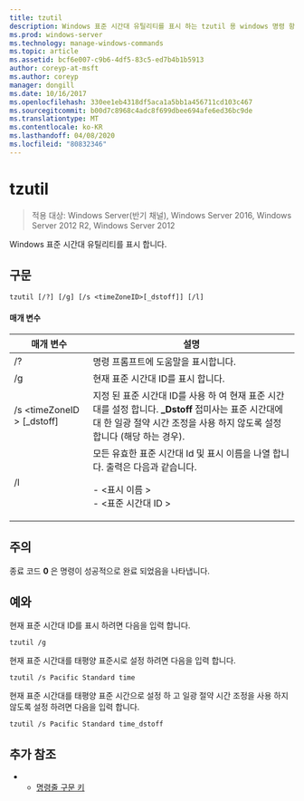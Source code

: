 ```yaml
---
title: tzutil
description: Windows 표준 시간대 유틸리티를 표시 하는 tzutil 용 windows 명령 항목입니다.
ms.prod: windows-server
ms.technology: manage-windows-commands
ms.topic: article
ms.assetid: bcf6e007-c9b6-4df5-83c5-ed7b4b1b5913
author: coreyp-at-msft
ms.author: coreyp
manager: dongill
ms.date: 10/16/2017
ms.openlocfilehash: 330ee1eb4318df5aca1a5bb1a456711cd103c467
ms.sourcegitcommit: b00d7c8968c4adc8f699dbee694afe6ed36bc9de
ms.translationtype: MT
ms.contentlocale: ko-KR
ms.lasthandoff: 04/08/2020
ms.locfileid: "80832346"
---
```

# <a name="tzutil"></a>tzutil

>적용 대상: Windows Server(반기 채널), Windows Server 2016, Windows Server 2012 R2, Windows Server 2012

Windows 표준 시간대 유틸리티를 표시 합니다. 

## <a name="syntax"></a>구문
```
tzutil [/?] [/g] [/s <timeZoneID>[_dstoff]] [/l]
```
#### <a name="parameters"></a>매개 변수
|매개 변수|설명|
|-------|--------|
|/?|명령 프롬프트에 도움말을 표시합니다.|
|/g|현재 표준 시간대 ID를 표시 합니다.|
|/s \<timeZoneID > [_dstoff]|지정 된 표준 시간대 ID를 사용 하 여 현재 표준 시간대를 설정 합니다. **_Dstoff** 접미사는 표준 시간대에 대 한 일광 절약 시간 조정을 사용 하지 않도록 설정 합니다 (해당 하는 경우).|
|/l|모든 유효한 표준 시간대 Id 및 표시 이름을 나열 합니다. 출력은 다음과 같습니다.<p>-   \<표시 이름 ><br />-   \<표준 시간대 ID >|

## <a name="remarks"></a>주의
종료 코드 **0** 은 명령이 성공적으로 완료 되었음을 나타냅니다.

## <a name="examples"></a><a name=BKMK_Examples></a>예와
현재 표준 시간대 ID를 표시 하려면 다음을 입력 합니다.
```
tzutil /g
```
현재 표준 시간대를 태평양 표준시로 설정 하려면 다음을 입력 합니다.
```
tzutil /s Pacific Standard time
```
현재 표준 시간대를 태평양 표준 시간으로 설정 하 고 일광 절약 시간 조정을 사용 하지 않도록 설정 하려면 다음을 입력 합니다.
```
tzutil /s Pacific Standard time_dstoff
```
## <a name="additional-references"></a>추가 참조
-   - [명령줄 구문 키](command-line-syntax-key.md)

